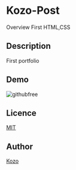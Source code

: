 Kozo-Post
====

Overview
First HTML,CSS

## Description
First portfolio

## Demo
![githubfree](https://user-images.githubusercontent.com/74193229/104186407-b460d700-5459-11eb-8f51-66814a48526f.png)

## Licence

[MIT](https://github.com/KozoNomamoto/New-Post-by-Python/blob/main/LICENSE)

## Author

[Kozo](https://github.com/KozoNomamoto?tab=repositories)

